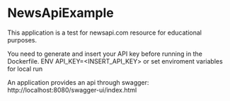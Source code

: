 # NewsApiExample
This application is a test for newsapi.com resource for educational purposes.

You need to generate and insert your API key before running in the Dockerfile.
ENV API_KEY=<INSERT_API_KEY>
or set enviroment variables for local run

An application provides an api through swagger: http://localhost:8080/swagger-ui/index.html
